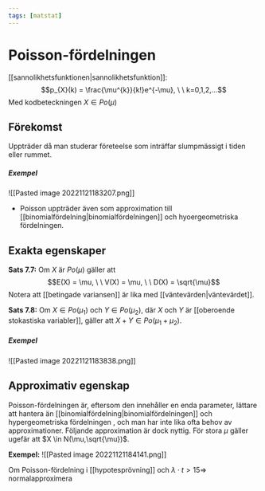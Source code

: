 ```yaml
---
tags: [matstat]
---
```

# Poisson-fördelningen
[[sannolikhetsfunktionen|sannolikhetsfunktion]]: $$p_{X}(k) = \frac{\mu^{k}}{k!}e^{-\mu}, \ \ k=0,1,2,...$$Med kodbeteckningen $X \in Po(\mu)$

## Förekomst
Uppträder då man studerar företeelse som inträffar slumpmässigt i tiden eller rummet. 

##### Exempel
![[Pasted image 20221121183207.png]]

- Poisson uppträder även som approximation till [[binomialfördelning|binomialfördelningen]] och hyoergeometriska fördelningen.

## Exakta egenskaper

**Sats 7.7:** Om $X$ är $Po(\mu)$ gäller att $$E(X) = \mu, \ \ V(X) = \mu, \ \ D(X) = \sqrt{\mu}$$Notera att [[betingade variansen]] är lika med [[väntevärden|väntevärdet]].

**Sats 7.8:** Om $X \in Po(\mu_{1})$ och $Y \in Po(\mu_{2})$, där $X$ och $Y$ är [[oberoende stokastiska variabler]], gäller att $X + Y \in Po(\mu_{1}+\mu_{2})$.

##### Exempel
![[Pasted image 20221121183838.png]]

## Approximativ egenskap 
Poisson-fördelningen är, eftersom den innehåller en enda parameter, lättare att hantera än [[binomialfördelning|binomialfördelningen]] och hypergeometriska fördelningen , och man har inte lika ofta behov av approximationer. Följande approximation är dock nyttig. För stora $\mu$ gäller ugefär att $X \in N(\mu,\sqrt{\mu})$.

**Exempel:**
![[Pasted image 20221121184141.png]]

Om Poisson-fördelning i [[hypotesprövning]] och $\lambda \cdot t > 15 \Rightarrow$ normalapproximera